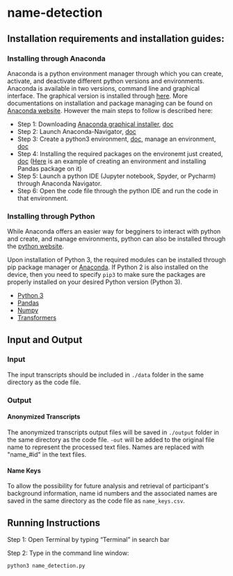 # name-detection

## Installation requirements and installation guides:

### Installing through Anaconda

Anaconda is a python environment manager through which you can create, activate, and deactivate different python versions and environments. Anaconda is available in two versions, command line and graphical interface. The graphical version is installed through [here](https://www.anaconda.com/products/individual). More documentations on installation and package managing can be found on [Anaconda website](https://docs.anaconda.com/anaconda/). However the main steps to follow is described here:

* Step 1: Downloading [Anaconda graphical installer](https://www.anaconda.com/products/individual), [doc](https://docs.anaconda.com/anaconda/install/)
* Step 2: Launch Anaconda-Navigator, [doc](https://docs.anaconda.com/anaconda/user-guide/getting-started/)
* Step 3: Create a python3 environment, [doc](https://docs.anaconda.com/anaconda/navigator/tutorials/create-python35-environment/), manage an environment, [doc](https://docs.anaconda.com/anaconda/navigator/tutorials/manage-environments/)
* Step 4: Installing the required packages on the environemt just created, [doc](https://docs.anaconda.com/anaconda/navigator/tutorials/manage-packages/) ([Here](https://docs.anaconda.com/anaconda/navigator/tutorials/pandas/) is an example of creating an environment and installing Pandas package on it)
* Step 5: Launch a python IDE (Jupyter notebook, Spyder, or Pycharm) through Anaconda Navigator.
* Step 6: Open the code file through the python IDE and run the code in that environment.

### Installing through Python

While Anaconda offers an easier way for begginers to interact with python and create, and manage environments, python can also be installed through the [python website](https://www.python.org/downloads/).

Upon installation of Python 3, the required modules can be installed through pip package manager or [Anaconda](https://docs.anaconda.com/anaconda/install/index.html). If Python 2 is also installed on the device, then you need to specify `pip3` to make sure the packages are properly installed on your desired Python version (Python 3).

* [Python 3](https://www.python.org/downloads/)
* [Pandas](https://pandas.pydata.org/docs/getting_started/install.html)
* [Numpy](https://numpy.org/install/)
* [Transformers](https://huggingface.co/docs/transformers/installation)

## Input and Output

### Input

The input transcripts should be included in `./data` folder in the same directory as the code file.

### Output

#### Anonymized Transcripts

The anonymized transcripts output files will be saved in `./output` folder in the same directory as the code file. `-out` will be added to the original file name to represent the processed text files. Names are replaced with "name_#id" in the text files.

#### Name Keys

To allow the possibility for future analysis and retrieval of participant's background information, name id numbers and the associated names are saved in the same directory as the code file as `name_keys.csv`.

## Running Instructions

Step 1: Open Terminal by typing “Terminal” in search bar

Step 2: Type in the command line window:

```
python3 name_detection.py
```

